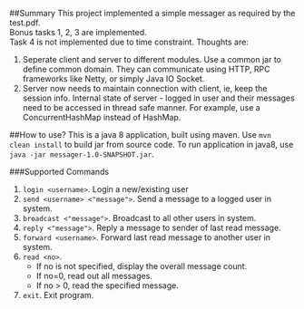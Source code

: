 ##Summary
This project implemented a simple messager as required by the test.pdf.  
Bonus tasks 1, 2, 3 are implemented.  
Task 4 is not implemented due to time constraint. Thoughts are:
1. Seperate client and server to different modules. Use a common jar to define common domain.
They can communicate using HTTP, RPC frameworks like Netty, or simply Java IO Socket. 
2. Server now needs to maintain connection with client, ie, keep the session info. 
Internal state of server - logged in user and their messages need to be accessed in thread safe manner. 
For example, use a ConcurrentHashMap instead of HashMap. 

##How to use?
This is a java 8 application, built using maven. Use ```mvn clean install``` to build jar from source code.
To run application in java8, use `java -jar messager-1.0-SNAPSHOT.jar`.

###Supported Commands
1. `login <username>`. Login a new/existing user
2. `send <username> <"message">`. Send a message to a logged user in system.
3. `broadcast <"message">`. Broadcast to all other users in system.
4. `reply <"message">`. Reply a message to sender of last read message.
5. `forward <username>`. Forward last read message to another user in system.
6. `read <no>`.
    * If no is not specified, display the overall message count.  
    * If no=0, read out all messages.  
    * If no > 0, read the specified message.
7. `exit`. Exit program.

